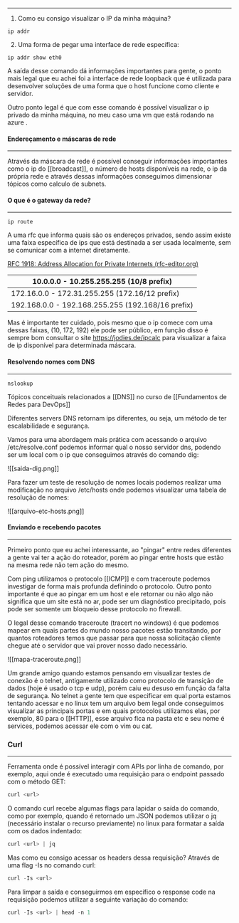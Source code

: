 ---------------


1. Como eu consigo visualizar o IP da minha máquina? 
```
ip addr
```

2. Uma forma de pegar uma interface de rede específica:
```
ip addr show eth0
```

A saída desse comando dá informações importantes para gente, o ponto mais legal que eu achei foi a interface de rede loopback que é utilizada para desenvolver soluções de uma forma que o host funcione como cliente e servidor. 

Outro ponto legal é que com esse comando é possível visualizar o ip privado da minha máquina, no meu caso uma vm que está rodando na azure . 
#### Endereçamento e máscaras de rede 
-------
Através da máscara de rede é possível conseguir informações importantes como o ip do [[broadcast]], o número de hosts disponíveis na rede, o ip da própria rede e através dessas informações conseguimos dimensionar tópicos como calculo de subnets. 


#### O que é o gateway da rede?
------

```
ip route 
```


A uma rfc que informa quais são os endereços privados, sendo assim existe uma faixa específica de ips que está destinada a ser usada localmente, sem se comunicar com a internet diretamente. 

[RFC 1918: Address Allocation for Private Internets (rfc-editor.org)](https://www.rfc-editor.org/rfc/rfc1918)

| 10.0.0.0        -   10.255.255.255  (10/8 prefix)       |
| ------------------------------------------------------- |
| 172.16.0.0      -   172.31.255.255  (172.16/12 prefix)  |
| 192.168.0.0     -   192.168.255.255 (192.168/16 prefix) |

Mas é importante ter cuidado, pois mesmo que o ip comece com uma dessas faixas, (10, 172, 192) ele pode ser público, em função disso é sempre bom consultar o site https://jodies.de/ipcalc para visualizar a faixa de ip disponível para determinada máscara. 

#### Resolvendo nomes com DNS
------

```
nslookup 
```

Tópicos conceituais relacionados a [[DNS]] no curso de [[Fundamentos de Redes para DevOps]]

Diferentes servers DNS retornam ips diferentes, ou seja, um método de ter escalabilidade e segurança. 

Vamos para uma abordagem mais prática com acessando o arquivo /etc/resolve.conf podemos informar qual o nosso servidor dns, podendo ser um local com o ip que conseguimos através do comando dig: 

![[saida-dig.png]]

Para fazer um teste de resolução de nomes locais podemos realizar uma modificação no arquivo /etc/hosts onde podemos visualizar uma tabela de resolução de nomes: 

![[arquivo-etc-hosts.png]]

#### Enviando e recebendo pacotes 
-------
Primeiro ponto que eu achei interessante, ao "pingar" entre redes diferentes a gente vai ter a ação do roteador, porém ao pingar entre hosts que estão na mesma rede não tem ação do mesmo. 

Com ping utilizamos o protocolo [[ICMP]] e com traceroute podemos investigar de forma mais profunda definindo o protocolo. Outro ponto importante é que ao pingar em um host e ele retornar ou não algo não significa que um site está no ar, pode ser um diagnóstico precipitado, pois pode ser somente um bloqueio desse protocolo no firewall. 

O legal desse comando traceroute (tracert no windows) é que podemos mapear em quais partes do mundo nosso pacotes estão transitando, por quantos roteadores temos que passar para que nossa solicitação cliente chegue até o servidor que vai prover nosso dado necessário. 

![[mapa-traceroute.png]]

Um grande amigo quando estamos pensando em visualizar testes de conexão é o telnet, antigamente utilizado como protocolo de transição de dados (hoje é usado o tcp e udp), porém caiu eu desuso em função da falta de segurança. No telnet a gente tem que especificar em qual porta estamos tentando acessar e no linux tem um arquivo bem legal onde conseguimos visualizar as principais portas e em quais protocolos utilizamos elas, por exemplo, 80 para o [[HTTP]], esse arquivo fica na pasta etc e seu nome é services, podemos acessar ele com o vim ou cat. 

### Curl
---

Ferramenta onde é possível interagir com APIs por linha de comando, por exemplo, aqui onde é executado uma requisição para o endpoint passado com o método GET:

```jsx
curl <url> 
```

O comando curl recebe algumas flags para lapidar o saída do comando, como por exemplo, quando é retornado um JSON podemos utilizar o jq (necessário instalar o recurso previamente) no linux para formatar a saída com os dados indentado:

```jsx
curl <url> | jq
```

Mas como eu consigo acessar os headers dessa requisição? Através de uma flag -Is no comando curl: 

```jsx
curl -Is <url> 
```
Para limpar a saída e conseguirmos em específico o response code na requisição podemos utilizar a seguinte variação do comando: 

```jsx
curl -Is <url> | head -n 1 
```
